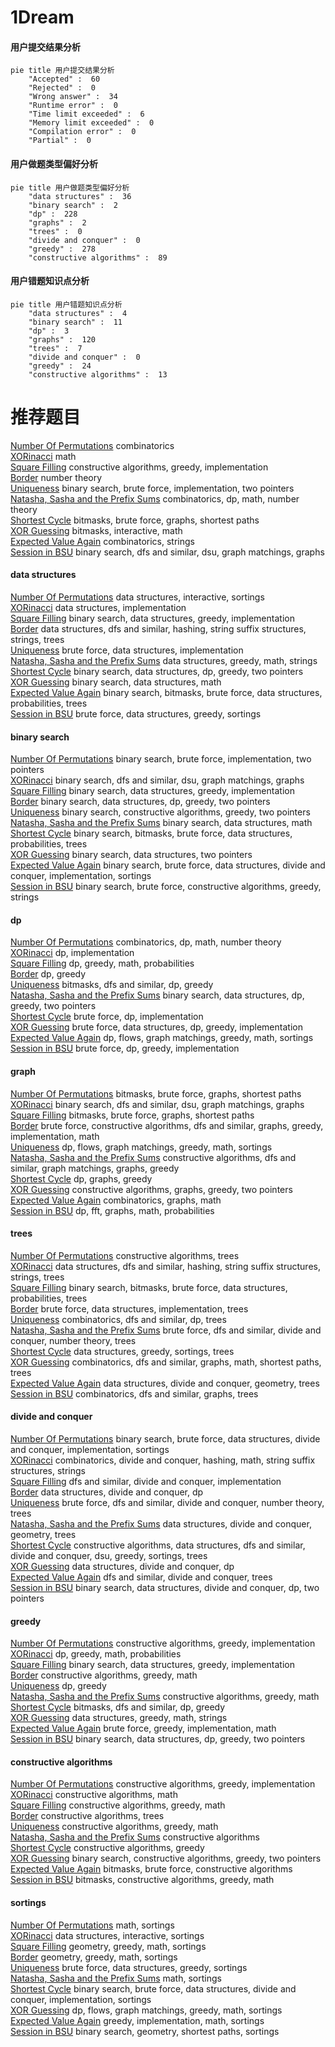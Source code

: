 # 1Dream
<!-- tabs:start -->
#### **用户提交结果分析**

```mermaid
pie title 用户提交结果分析
    "Accepted" :  60
    "Rejected" :  0
    "Wrong answer" :  34
    "Runtime error" :  0
    "Time limit exceeded" :  6
    "Memory limit exceeded" :  0
    "Compilation error" :  0
    "Partial" :  0
```
#### **用户做题类型偏好分析**

```mermaid
pie title 用户做题类型偏好分析
    "data structures" :  36
    "binary search" :  2
    "dp" :  228
    "graphs" :  2
    "trees" :  0
    "divide and conquer" :  0
    "greedy" :  278
    "constructive algorithms" :  89
```
#### **用户错题知识点分析**

```mermaid
pie title 用户错题知识点分析
    "data structures" :  4
    "binary search" :  11
    "dp" :  3
    "graphs" :  120
    "trees" :  7
    "divide and conquer" :  0
    "greedy" :  24
    "constructive algorithms" :  13
```
<!-- tabs:end -->
# 推荐题目
[Number Of Permutations](http://codeforces.com/problemset/problem/1207/D)		combinatorics		  
[XORinacci](http://codeforces.com/problemset/problem/1208/A)		math		  
[Square Filling](http://codeforces.com/problemset/problem/1207/B)		constructive algorithms,
                        greedy,
                        implementation		  
[Border](https://codeforces.com/contest/1011/problem/E)		number theory		  
[Uniqueness](http://codeforces.com/problemset/problem/1208/B)		binary search,
                        brute force,
                        implementation,
                        two pointers		  
[Natasha, Sasha and the Prefix Sums](http://codeforces.com/problemset/problem/1204/E)		combinatorics,
                        dp,
                        math,
                        number theory		  
[Shortest Cycle](https://codeforces.com/contest/1206/problem/D)		bitmasks,
                        brute force,
                        graphs,
                        shortest paths		  
[XOR Guessing](http://codeforces.com/problemset/problem/1207/E)		bitmasks,
                        interactive,
                        math		  
[Expected Value Again](http://codeforces.com/problemset/problem/1205/E)		combinatorics,
                        strings		  
[Session in BSU](http://codeforces.com/problemset/problem/1027/F)		binary search,
                        dfs and similar,
                        dsu,
                        graph matchings,
                        graphs		  
<!-- tabs:start -->
#### **data structures**
[Number Of Permutations](http://codeforces.com/problemset/problem/1080/F)		data structures,
                        interactive,
                        sortings		  
[XORinacci](http://codeforces.com/problemset/problem/1208/E)		data structures,
                        implementation		  
[Square Filling](http://codeforces.com/problemset/problem/1208/D)		binary search,
                        data structures,
                        greedy,
                        implementation		  
[Border](http://codeforces.com/problemset/problem/1207/G)		data structures,
                        dfs and similar,
                        hashing,
                        string suffix structures,
                        strings,
                        trees		  
[Uniqueness](http://codeforces.com/problemset/problem/1207/F)		brute force,
                        data structures,
                        implementation		  
[Natasha, Sasha and the Prefix Sums](http://codeforces.com/problemset/problem/1204/D2)		data structures,
                        greedy,
                        math,
                        strings		  
[Shortest Cycle](http://codeforces.com/problemset/problem/1492/C)		binary search,
                        data structures,
                        dp,
                        greedy,
                        two pointers		  
[XOR Guessing](http://codeforces.com/problemset/problem/1490/G)		binary search,
                        data structures,
                        math		  
[Expected Value Again](http://codeforces.com/problemset/problem/1479/D)		binary search,
                        bitmasks,
                        brute force,
                        data structures,
                        probabilities,
                        trees		  
[Session in BSU](http://codeforces.com/problemset/problem/1497/A)		brute force,
                        data structures,
                        greedy,
                        sortings		  
#### **binary search**
[Number Of Permutations](http://codeforces.com/problemset/problem/1208/B)		binary search,
                        brute force,
                        implementation,
                        two pointers		  
[XORinacci](http://codeforces.com/problemset/problem/1027/F)		binary search,
                        dfs and similar,
                        dsu,
                        graph matchings,
                        graphs		  
[Square Filling](http://codeforces.com/problemset/problem/1208/D)		binary search,
                        data structures,
                        greedy,
                        implementation		  
[Border](http://codeforces.com/problemset/problem/1492/C)		binary search,
                        data structures,
                        dp,
                        greedy,
                        two pointers		  
[Uniqueness](http://codeforces.com/problemset/problem/1463/D)		binary search,
                        constructive algorithms,
                        greedy,
                        two pointers		  
[Natasha, Sasha and the Prefix Sums](http://codeforces.com/problemset/problem/1490/G)		binary search,
                        data structures,
                        math		  
[Shortest Cycle](http://codeforces.com/problemset/problem/1479/D)		binary search,
                        bitmasks,
                        brute force,
                        data structures,
                        probabilities,
                        trees		  
[XOR Guessing](http://codeforces.com/problemset/problem/1436/E)		binary search,
                        data structures,
                        two pointers		  
[Expected Value Again](http://codeforces.com/problemset/problem/1461/D)		binary search,
                        brute force,
                        data structures,
                        divide and conquer,
                        implementation,
                        sortings		  
[Session in BSU](http://codeforces.com/problemset/problem/1493/C)		binary search,
                        brute force,
                        constructive algorithms,
                        greedy,
                        strings		  
#### **dp**
[Number Of Permutations](http://codeforces.com/problemset/problem/1204/E)		combinatorics,
                        dp,
                        math,
                        number theory		  
[XORinacci](http://codeforces.com/problemset/problem/1206/B)		dp,
                        implementation		  
[Square Filling](http://codeforces.com/problemset/problem/1067/D)		dp,
                        greedy,
                        math,
                        probabilities		  
[Border](http://codeforces.com/problemset/problem/1207/C)		dp,
                        greedy		  
[Uniqueness](http://codeforces.com/problemset/problem/1208/F)		bitmasks,
                        dfs and similar,
                        dp,
                        greedy		  
[Natasha, Sasha and the Prefix Sums](http://codeforces.com/problemset/problem/1492/C)		binary search,
                        data structures,
                        dp,
                        greedy,
                        two pointers		  
[Shortest Cycle](https://codeforces.com/contest/1457/problem/C)		brute force,
                        dp,
                        implementation		  
[XOR Guessing](http://codeforces.com/problemset/problem/1491/C)		brute force,
                        data structures,
                        dp,
                        greedy,
                        implementation		  
[Expected Value Again](http://codeforces.com/problemset/problem/1437/C)		dp,
                        flows,
                        graph matchings,
                        greedy,
                        math,
                        sortings		  
[Session in BSU](http://codeforces.com/problemset/problem/1499/B)		brute force,
                        dp,
                        greedy,
                        implementation		  
#### **graph**
[Number Of Permutations](https://codeforces.com/contest/1206/problem/D)		bitmasks,
                        brute force,
                        graphs,
                        shortest paths		  
[XORinacci](http://codeforces.com/problemset/problem/1027/F)		binary search,
                        dfs and similar,
                        dsu,
                        graph matchings,
                        graphs		  
[Square Filling](http://codeforces.com/problemset/problem/1205/B)		bitmasks,
                        brute force,
                        graphs,
                        shortest paths		  
[Border](http://codeforces.com/problemset/problem/1487/C)		brute force,
                        constructive algorithms,
                        dfs and similar,
                        graphs,
                        greedy,
                        implementation,
                        math		  
[Uniqueness](http://codeforces.com/problemset/problem/1437/C)		dp,
                        flows,
                        graph matchings,
                        greedy,
                        math,
                        sortings		  
[Natasha, Sasha and the Prefix Sums](http://codeforces.com/problemset/problem/1470/D)		constructive algorithms,
                        dfs and similar,
                        graph matchings,
                        graphs,
                        greedy		  
[Shortest Cycle](http://codeforces.com/problemset/problem/1476/C)		dp,
                        graphs,
                        greedy		  
[XOR Guessing](http://codeforces.com/problemset/problem/1304/D)		constructive algorithms,
                        graphs,
                        greedy,
                        two pointers		  
[Expected Value Again](http://codeforces.com/problemset/problem/1475/C)		combinatorics,
                        graphs,
                        math		  
[Session in BSU](http://codeforces.com/problemset/problem/553/E)		dp,
                        fft,
                        graphs,
                        math,
                        probabilities		  
#### **trees**
[Number Of Permutations](http://codeforces.com/problemset/problem/1205/D)		constructive algorithms,
                        trees		  
[XORinacci](http://codeforces.com/problemset/problem/1207/G)		data structures,
                        dfs and similar,
                        hashing,
                        string suffix structures,
                        strings,
                        trees		  
[Square Filling](http://codeforces.com/problemset/problem/1479/D)		binary search,
                        bitmasks,
                        brute force,
                        data structures,
                        probabilities,
                        trees		  
[Border](http://codeforces.com/problemset/problem/1511/C)		brute force,
                        data structures,
                        implementation,
                        trees		  
[Uniqueness](http://codeforces.com/problemset/problem/1499/F)		combinatorics,
                        dfs and similar,
                        dp,
                        trees		  
[Natasha, Sasha and the Prefix Sums](http://codeforces.com/problemset/problem/1491/E)		brute force,
                        dfs and similar,
                        divide and conquer,
                        number theory,
                        trees		  
[Shortest Cycle](http://codeforces.com/problemset/problem/1466/D)		data structures,
                        greedy,
                        sortings,
                        trees		  
[XOR Guessing](http://codeforces.com/problemset/problem/1495/D)		combinatorics,
                        dfs and similar,
                        graphs,
                        math,
                        shortest paths,
                        trees		  
[Expected Value Again](http://codeforces.com/problemset/problem/1303/G)		data structures,
                        divide and conquer,
                        geometry,
                        trees		  
[Session in BSU](http://codeforces.com/problemset/problem/1454/E)		combinatorics,
                        dfs and similar,
                        graphs,
                        trees		  
#### **divide and conquer**
[Number Of Permutations](http://codeforces.com/problemset/problem/1461/D)		binary search,
                        brute force,
                        data structures,
                        divide and conquer,
                        implementation,
                        sortings		  
[XORinacci](http://codeforces.com/problemset/problem/1466/G)		combinatorics,
                        divide and conquer,
                        hashing,
                        math,
                        string suffix structures,
                        strings		  
[Square Filling](http://codeforces.com/problemset/problem/1490/D)		dfs and similar,
                        divide and conquer,
                        implementation		  
[Border](https://codeforces.com/contest/1483/problem/C)		data structures,
                        divide and conquer,
                        dp		  
[Uniqueness](http://codeforces.com/problemset/problem/1491/E)		brute force,
                        dfs and similar,
                        divide and conquer,
                        number theory,
                        trees		  
[Natasha, Sasha and the Prefix Sums](http://codeforces.com/problemset/problem/1303/G)		data structures,
                        divide and conquer,
                        geometry,
                        trees		  
[Shortest Cycle](http://codeforces.com/problemset/problem/1494/D)		constructive algorithms,
                        data structures,
                        dfs and similar,
                        divide and conquer,
                        dsu,
                        greedy,
                        sortings,
                        trees		  
[XOR Guessing](http://codeforces.com/problemset/problem/1482/E)		data structures,
                        divide and conquer,
                        dp		  
[Expected Value Again](http://codeforces.com/problemset/problem/566/C)		dfs and similar,
                        divide and conquer,
                        trees		  
[Session in BSU](http://codeforces.com/problemset/problem/1428/F)		binary search,
                        data structures,
                        divide and conquer,
                        dp,
                        two pointers		  
#### **greedy**
[Number Of Permutations](http://codeforces.com/problemset/problem/1207/B)		constructive algorithms,
                        greedy,
                        implementation		  
[XORinacci](http://codeforces.com/problemset/problem/1067/D)		dp,
                        greedy,
                        math,
                        probabilities		  
[Square Filling](http://codeforces.com/problemset/problem/1208/D)		binary search,
                        data structures,
                        greedy,
                        implementation		  
[Border](https://codeforces.com/contest/1206/problem/C)		constructive algorithms,
                        greedy,
                        math		  
[Uniqueness](http://codeforces.com/problemset/problem/1207/C)		dp,
                        greedy		  
[Natasha, Sasha and the Prefix Sums](http://codeforces.com/problemset/problem/1205/A)		constructive algorithms,
                        greedy,
                        math		  
[Shortest Cycle](http://codeforces.com/problemset/problem/1208/F)		bitmasks,
                        dfs and similar,
                        dp,
                        greedy		  
[XOR Guessing](http://codeforces.com/problemset/problem/1204/D2)		data structures,
                        greedy,
                        math,
                        strings		  
[Expected Value Again](http://codeforces.com/problemset/problem/1207/A)		brute force,
                        greedy,
                        implementation,
                        math		  
[Session in BSU](http://codeforces.com/problemset/problem/1492/C)		binary search,
                        data structures,
                        dp,
                        greedy,
                        two pointers		  
#### **constructive algorithms**
[Number Of Permutations](http://codeforces.com/problemset/problem/1207/B)		constructive algorithms,
                        greedy,
                        implementation		  
[XORinacci](http://codeforces.com/problemset/problem/1205/F)		constructive algorithms,
                        math		  
[Square Filling](https://codeforces.com/contest/1206/problem/C)		constructive algorithms,
                        greedy,
                        math		  
[Border](http://codeforces.com/problemset/problem/1205/D)		constructive algorithms,
                        trees		  
[Uniqueness](http://codeforces.com/problemset/problem/1205/A)		constructive algorithms,
                        greedy,
                        math		  
[Natasha, Sasha and the Prefix Sums](http://codeforces.com/problemset/problem/1208/C)		constructive algorithms		  
[Shortest Cycle](http://codeforces.com/problemset/problem/1493/A)		constructive algorithms,
                        greedy		  
[XOR Guessing](http://codeforces.com/problemset/problem/1463/D)		binary search,
                        constructive algorithms,
                        greedy,
                        two pointers		  
[Expected Value Again](https://codeforces.com/contest/1456/problem/B)		bitmasks,
                        brute force,
                        constructive algorithms		  
[Session in BSU](http://codeforces.com/problemset/problem/1492/D)		bitmasks,
                        constructive algorithms,
                        greedy,
                        math		  
#### **sortings**
[Number Of Permutations](http://codeforces.com/problemset/problem/1206/A)		math,
                        sortings		  
[XORinacci](http://codeforces.com/problemset/problem/1080/F)		data structures,
                        interactive,
                        sortings		  
[Square Filling](https://codeforces.com/contest/1496/problem/C)		geometry,
                        greedy,
                        math,
                        sortings		  
[Border](http://codeforces.com/problemset/problem/1495/A)		geometry,
                        greedy,
                        math,
                        sortings		  
[Uniqueness](http://codeforces.com/problemset/problem/1497/A)		brute force,
                        data structures,
                        greedy,
                        sortings		  
[Natasha, Sasha and the Prefix Sums](http://codeforces.com/problemset/problem/1427/A)		math,
                        sortings		  
[Shortest Cycle](http://codeforces.com/problemset/problem/1461/D)		binary search,
                        brute force,
                        data structures,
                        divide and conquer,
                        implementation,
                        sortings		  
[XOR Guessing](http://codeforces.com/problemset/problem/1437/C)		dp,
                        flows,
                        graph matchings,
                        greedy,
                        math,
                        sortings		  
[Expected Value Again](http://codeforces.com/problemset/problem/1473/A)		greedy,
                        implementation,
                        math,
                        sortings		  
[Session in BSU](http://codeforces.com/problemset/problem/1486/B)		binary search,
                        geometry,
                        shortest paths,
                        sortings		  
<!-- tabs:end -->
